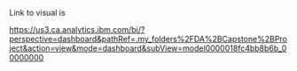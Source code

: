 Link to visual is

https://us3.ca.analytics.ibm.com/bi/?perspective=dashboard&pathRef=.my_folders%2FDA%2BCapstone%2BProject&action=view&mode=dashboard&subView=model0000018fc4bb8b6b_00000000
